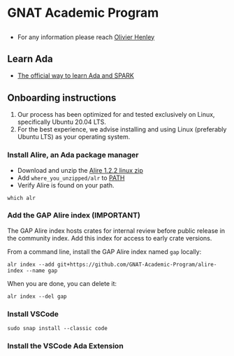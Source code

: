 # GNAT Academic Program

##
- For any information please reach [Olivier Henley](henley@adacore.com)

## Learn Ada
- [The official way to learn Ada and SPARK](https://learn.adacore.com/courses/intro-to-ada/index.html)

## Onboarding instructions

1. Our process has been optimized for and tested exclusively on Linux, specifically Ubuntu 20.04 LTS.    
2. For the best experience, we advise installing and using Linux (preferably Ubuntu LTS) as your operating system.

### Install Alire, an Ada package manager
- Download and unzip the [Alire 1.2.2 linux zip](https://github.com/alire-project/alire/releases/download/v1.2.2/alr-1.2.2-bin-x86_64-linux.zip)
- Add `where_you_unzipped/alr` to [PATH](https://phoenixnap.com/kb/linux-add-to-path)  
- Verify Alire is found on your path. 
``` 
which alr
```

### Add the GAP Alire index (IMPORTANT)
The GAP Alire index hosts crates for internal review before public release in the community index. Add this index for access to early crate versions.

From a command line, install the GAP Alire index named `gap` locally:
```
alr index --add git+https://github.com/GNAT-Academic-Program/alire-index --name gap
```

When you are done, you can delete it:
```
alr index --del gap
```
### Install VSCode
```
sudo snap install --classic code
```
### Install the VSCode Ada Extension

